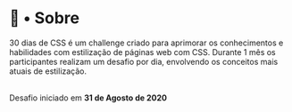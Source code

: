 <h1>📒 • Sobre</h1>
30 dias de CSS é um challenge criado para aprimorar os conhecimentos e habilidades com estilização de páginas web com CSS. Durante 1 mês os participantes realizam um desafio por dia, envolvendo os conceitos mais atuais de estilização. <br><br>

Desafio iniciado em **31 de Agosto de 2020**
